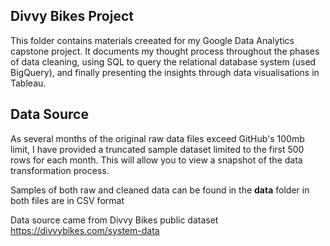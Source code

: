 
## Divvy Bikes Project 

This folder contains materials creeated for my Google Data Analytics capstone project. It documents my thought process throughout the phases of data cleaning, using SQL to query the relational database system (used BigQuery), and finally presenting the insights through data visualisations in Tableau.  

## Data Source
As several months of the original raw data files exceed GitHub's 100mb limit, I have provided a truncated sample dataset limited to the first 500 rows for each month. This will allow you to view a snapshot of the data transformation process. 

Samples of both raw and cleaned data can be found in the **data** folder in both files are in CSV format 

Data source came from Divvy Bikes public dataset https://divvybikes.com/system-data 
